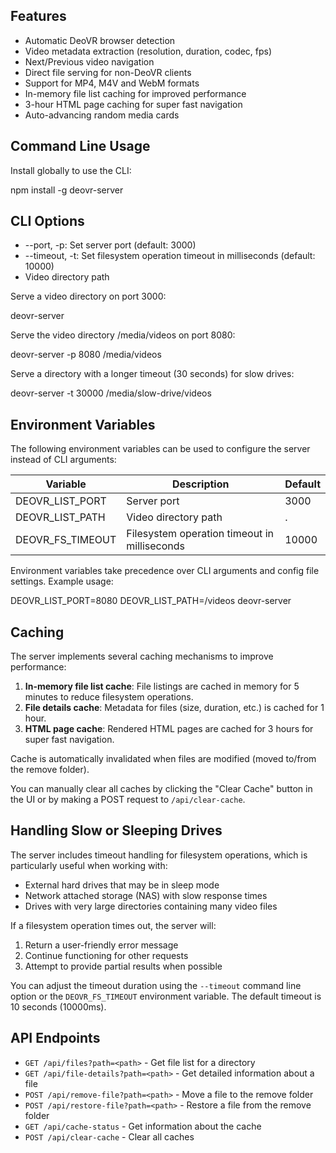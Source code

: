 ## Features

- Automatic DeoVR browser detection
- Video metadata extraction (resolution, duration, codec, fps)
- Next/Previous video navigation
- Direct file serving for non-DeoVR clients
- Support for MP4, M4V and WebM formats
- In-memory file list caching for improved performance
- 3-hour HTML page caching for super fast navigation
- Auto-advancing random media cards

## Command Line Usage

Install globally to use the CLI:


npm install -g deovr-server


## CLI Options
- --port, -p: Set server port (default: 3000)
- --timeout, -t: Set filesystem operation timeout in milliseconds (default: 10000)
- Video directory path

Serve a video directory on port 3000:

deovr-server


Serve the video directory /media/videos on port 8080:

deovr-server -p 8080 /media/videos


Serve a directory with a longer timeout (30 seconds) for slow drives:

deovr-server -t 30000 /media/slow-drive/videos


## Environment Variables

The following environment variables can be used to configure the server instead of CLI arguments:

| Variable | Description | Default |
|----------|-------------|---------|
| DEOVR_LIST_PORT | Server port | 3000 |
| DEOVR_LIST_PATH | Video directory path | . |
| DEOVR_FS_TIMEOUT | Filesystem operation timeout in milliseconds | 10000 |

Environment variables take precedence over CLI arguments and config file settings. Example usage:

DEOVR_LIST_PORT=8080 DEOVR_LIST_PATH=/videos deovr-server

## Caching

The server implements several caching mechanisms to improve performance:

1. **In-memory file list cache**: File listings are cached in memory for 5 minutes to reduce filesystem operations.
2. **File details cache**: Metadata for files (size, duration, etc.) is cached for 1 hour.
3. **HTML page cache**: Rendered HTML pages are cached for 3 hours for super fast navigation.

Cache is automatically invalidated when files are modified (moved to/from the remove folder).

You can manually clear all caches by clicking the "Clear Cache" button in the UI or by making a POST request to `/api/clear-cache`.

## Handling Slow or Sleeping Drives

The server includes timeout handling for filesystem operations, which is particularly useful when working with:

- External hard drives that may be in sleep mode
- Network attached storage (NAS) with slow response times
- Drives with very large directories containing many video files

If a filesystem operation times out, the server will:

1. Return a user-friendly error message
2. Continue functioning for other requests
3. Attempt to provide partial results when possible

You can adjust the timeout duration using the `--timeout` command line option or the `DEOVR_FS_TIMEOUT` environment variable. The default timeout is 10 seconds (10000ms).

## API Endpoints

- `GET /api/files?path=<path>` - Get file list for a directory
- `GET /api/file-details?path=<path>` - Get detailed information about a file
- `POST /api/remove-file?path=<path>` - Move a file to the remove folder
- `POST /api/restore-file?path=<path>` - Restore a file from the remove folder
- `GET /api/cache-status` - Get information about the cache
- `POST /api/clear-cache` - Clear all caches